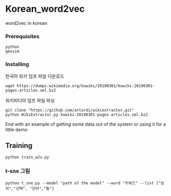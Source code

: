 # Korean_word2vec

word2vec in korean

### Prerequisites

```
python
gensim
```
### Installing


한국어 위키 덤프 파일 다운로드

```
wget https://dumps.wikimedia.org/kowiki/20190301/kowiki-20190301-pages-articles.xml.bz2
```

위키피디아 덤프 파일 파싱

```
git clone "https://github.com/attardi/wikiextractor.git"
python WikiExtractor.py kowiki-20190301-pages-articles.xml.bz2 
```

End with an example of getting some data out of the system or using it for a little demo

## Training
```
python train_w2v.py
```
### t-sne 그림
```
python t_sne.py --model "path of the model" --word "키워드" --list ["임의","선택", "단어","들"]
```


 
